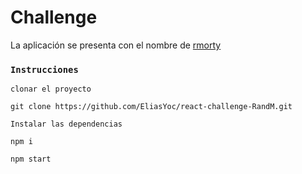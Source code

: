 # Challenge

La aplicación se presenta con el nombre de [rmorty](https://rmorty.netlify.app/)

### `Instrucciones`

`clonar el proyecto`

```
git clone https://github.com/EliasYoc/react-challenge-RandM.git
```

 `Instalar las dependencias`

```
npm i
```

```npm start```
